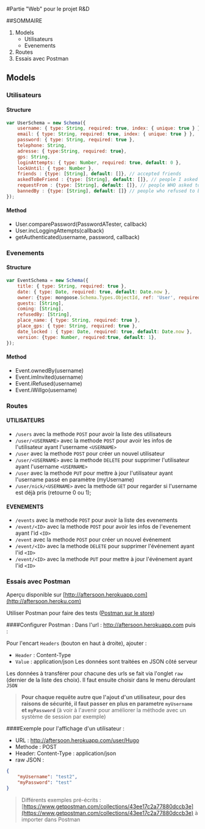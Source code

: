 #Partie "Web" pour le projet R&D

##SOMMAIRE
1. Models
	+ Utilisateurs
	+ Evenements
2. Routes
3. Essais avec Postman

## Models
### Utilisateurs
#### Structure 
```javascript
var UserSchema = new Schema({
    username: { type: String, required: true, index: { unique: true } },
    email: { type: String, required: true, index: { unique: true } },
    password: { type: String, required: true },
    telephone: String,
    adresse: { type:String, required: true},
    gps: String,
    loginAttempts: { type: Number, required: true, default: 0 },
    lockUntil: { type: Number },
    friends : {type: [String], default: []}, // accepted friends
    askedToBeFriend : {type: [String], default: []}, // people I asked to be friend with me
    requestFrom : {type: [String], default: []}, // people WHO asked to be friend with me
    bannedBy : {type: [String], default: []} // people who refused to be friend with me
});
```
#### Method
- User.comparePassword(PasswordATester, callback)
- User.incLoggingAttempts(callback)
- getAuthenticated(username, password, callback)

### Evenements
#### Structure 
```javascript
var EventSchema = new Schema({
    title: { type: String, required: true },
    date: { type: Date, required: true, default: Date.now },
    owner: {type: mongoose.Schema.Types.ObjectId, ref: 'User', required: true},
    guests: [String],
    coming: [String],
    refusedBy: [String],
    place_name: { type: String, required: true },
    place_gps: { type: String, required: true },
    date_locked : { type: Date, required: true, default: Date.now },
    version: {type: Number, required:true, default: 1},
});
```
#### Method
- Event.ownedBy(username)
- Event.imInvited(username)
- Event.iRefused(username)
- Event.iWillgo(username)

### Routes
#### UTILISATEURS
- `/users` avec la methode `POST` pour avoir la liste des utilisateurs
- `/user/<USERNAME>` avec la methode `POST` pour avoir les infos de l'utilisateur ayant l'username `<USERNAME>`
- `/user` avec la methode `POST` pour créer un nouvel utilisateur
- `/user/<USERNAME>` avec la methode `DELETE` pour supprimer l'utilisateur ayant l'username `<USERNAME>`
- `/user` avec la methode `PUT` pour mettre à jour l'utilisateur ayant l'username passé en paramètre (myUsername)
- `/user/nick/<USERNAME>` avec la methode `GET` pour regarder si l'username <USERNAME> est déjà pris (retourne 0 ou 1);

#### EVENEMENTS
- `/events` avec la methode `POST` pour avoir la liste des evenements
- `/event/<ID>` avec la methode `POST` pour avoir les infos de l'evenement ayant l'id `<ID>`
- `/event` avec la methode `POST` pour créer un nouvel événement
- `/event/<ID>` avec la methode `DELETE` pour supprimer l'événement ayant l'id `<ID>`
- `/event/<ID>` avec la methode `PUT` pour mettre à jour l'événement ayant l'id `<ID>`


### Essais avec Postman
Aperçu disponible sur [http://aftersoon.herokuapp.com](http://aftersoon.heroku.com)

Utiliser Postman pour faire des tests ([Postman sur le store](https://chrome.google.com/webstore/detail/postman-rest-client/fdmmgilgnpjigdojojpjoooidkmcomcm))

####Configurer Postman :
Dans l'url : http://aftersoon.herokuapp.com puis :

Pour l'encart `Headers` (bouton en haut à droite), ajouter :
- `Header` : Content-Type
- `Value` : application/json
Les données sont traitées en JSON côté serveur

Les données à transférer pour chacune des urls se fait via l'onglet `raw` (dernier de la liste des choix). Il faut ensuite choisir dans le menu déroulant `JSON`

> **Pour chaque requête autre que l'ajout d'un utilisateur, pour des raisons de sécurité, il faut passer en plus en parametre `myUsername` et `myPassword`** (à voir à l'avenir pour améliorer la méthode avec un système de session par exemple)

####Exemple pour l'affichage d'un utilisateur :
- URL : http://aftersoon.herokuapp.com/user/Hugo
- Methode : POST
- Header: Content-Type : application/json
- raw JSON :
```json
{
    "myUsername": "test2",
    "myPassword": "test"
}
```

> Différents exemples pré-écrits : [https://www.getpostman.com/collections/43ee17c2a77880dccb3e](https://www.getpostman.com/collections/43ee17c2a77880dccb3e) à importer dans Postman